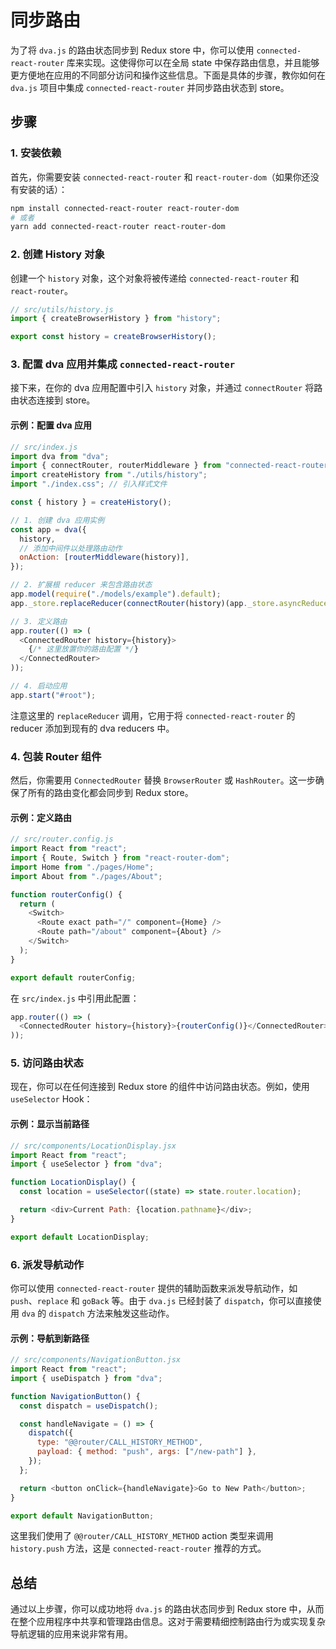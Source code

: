 # 同步路由

为了将 `dva.js` 的路由状态同步到 Redux store 中，你可以使用 `connected-react-router` 库来实现。这使得你可以在全局 state 中保存路由信息，并且能够更方便地在应用的不同部分访问和操作这些信息。下面是具体的步骤，教你如何在 `dva.js` 项目中集成 `connected-react-router` 并同步路由状态到 store。

## 步骤

### 1. 安装依赖

首先，你需要安装 `connected-react-router` 和 `react-router-dom`（如果你还没有安装的话）：

```bash
npm install connected-react-router react-router-dom
# 或者
yarn add connected-react-router react-router-dom
```

### 2. 创建 History 对象

创建一个 `history` 对象，这个对象将被传递给 `connected-react-router` 和 `react-router`。

```javascript
// src/utils/history.js
import { createBrowserHistory } from "history";

export const history = createBrowserHistory();
```

### 3. 配置 dva 应用并集成 `connected-react-router`

接下来，在你的 dva 应用配置中引入 `history` 对象，并通过 `connectRouter` 将路由状态连接到 store。

#### 示例：配置 dva 应用

```javascript
// src/index.js
import dva from "dva";
import { connectRouter, routerMiddleware } from "connected-react-router";
import createHistory from "./utils/history";
import "./index.css"; // 引入样式文件

const { history } = createHistory();

// 1. 创建 dva 应用实例
const app = dva({
  history,
  // 添加中间件以处理路由动作
  onAction: [routerMiddleware(history)],
});

// 2. 扩展根 reducer 来包含路由状态
app.model(require("./models/example").default);
app._store.replaceReducer(connectRouter(history)(app._store.asyncReducers));

// 3. 定义路由
app.router(() => (
  <ConnectedRouter history={history}>
    {/* 这里放置你的路由配置 */}
  </ConnectedRouter>
));

// 4. 启动应用
app.start("#root");
```

注意这里的 `replaceReducer` 调用，它用于将 `connected-react-router` 的 reducer 添加到现有的 dva reducers 中。

### 4. 包装 Router 组件

然后，你需要用 `ConnectedRouter` 替换 `BrowserRouter` 或 `HashRouter`。这一步确保了所有的路由变化都会同步到 Redux store。

#### 示例：定义路由

```javascript
// src/router.config.js
import React from "react";
import { Route, Switch } from "react-router-dom";
import Home from "./pages/Home";
import About from "./pages/About";

function routerConfig() {
  return (
    <Switch>
      <Route exact path="/" component={Home} />
      <Route path="/about" component={About} />
    </Switch>
  );
}

export default routerConfig;
```

在 `src/index.js` 中引用此配置：

```javascript
app.router(() => (
  <ConnectedRouter history={history}>{routerConfig()}</ConnectedRouter>
));
```

### 5. 访问路由状态

现在，你可以在任何连接到 Redux store 的组件中访问路由状态。例如，使用 `useSelector` Hook：

#### 示例：显示当前路径

```javascript
// src/components/LocationDisplay.jsx
import React from "react";
import { useSelector } from "dva";

function LocationDisplay() {
  const location = useSelector((state) => state.router.location);

  return <div>Current Path: {location.pathname}</div>;
}

export default LocationDisplay;
```

### 6. 派发导航动作

你可以使用 `connected-react-router` 提供的辅助函数来派发导航动作，如 `push`、`replace` 和 `goBack` 等。由于 `dva.js` 已经封装了 `dispatch`，你可以直接使用 `dva` 的 `dispatch` 方法来触发这些动作。

#### 示例：导航到新路径

```javascript
// src/components/NavigationButton.jsx
import React from "react";
import { useDispatch } from "dva";

function NavigationButton() {
  const dispatch = useDispatch();

  const handleNavigate = () => {
    dispatch({
      type: "@@router/CALL_HISTORY_METHOD",
      payload: { method: "push", args: ["/new-path"] },
    });
  };

  return <button onClick={handleNavigate}>Go to New Path</button>;
}

export default NavigationButton;
```

这里我们使用了 `@@router/CALL_HISTORY_METHOD` action 类型来调用 `history.push` 方法，这是 `connected-react-router` 推荐的方式。

## 总结

通过以上步骤，你可以成功地将 `dva.js` 的路由状态同步到 Redux store 中，从而在整个应用程序中共享和管理路由信息。这对于需要精细控制路由行为或实现复杂导航逻辑的应用来说非常有用。
